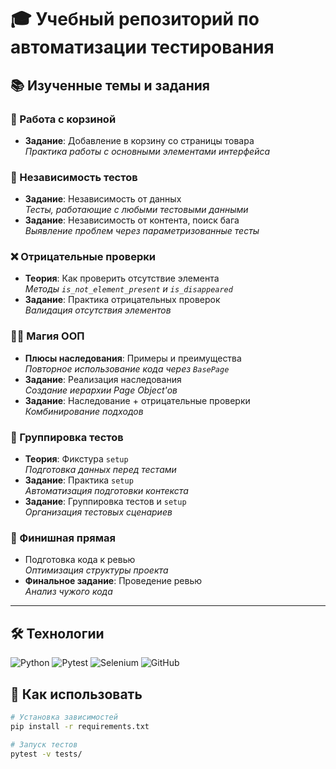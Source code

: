 # 🎓 Учебный репозиторий по автоматизации тестирования

## 📚 Изученные темы и задания

### 🛒 Работа с корзиной
- **Задание**: Добавление в корзину со страницы товара  
  _Практика работы с основными элементами интерфейса_

### 🧪 Независимость тестов
- **Задание**: Независимость от данных  
  _Тесты, работающие с любыми тестовыми данными_
- **Задание**: Независимость от контента, поиск бага  
  _Выявление проблем через параметризованные тесты_

### ❌ Отрицательные проверки
- **Теория**: Как проверить отсутствие элемента  
  _Методы `is_not_element_present` и `is_disappeared`_
- **Задание**: Практика отрицательных проверок  
  _Валидация отсутствия элементов_

### 🧙‍♂️ Магия ООП
- **Плюсы наследования**: Примеры и преимущества  
  _Повторное использование кода через `BasePage`_
- **Задание**: Реализация наследования  
  _Создание иерархии Page Object'ов_
- **Задание**: Наследование + отрицательные проверки  
  _Комбинирование подходов_

### 🧩 Группировка тестов
- **Теория**: Фикстура `setup`  
  _Подготовка данных перед тестами_
- **Задание**: Практика `setup`  
  _Автоматизация подготовки контекста_
- **Задание**: Группировка тестов и `setup`  
  _Организация тестовых сценариев_

### 🏁 Финишная прямая
- Подготовка кода к ревью  
  _Оптимизация структуры проекта_
- **Финальное задание**: Проведение ревью  
  _Анализ чужого кода_

---

## 🛠 Технологии
<p align="left">
  <img src="https://img.shields.io/badge/Python-3776AB?logo=python&logoColor=white" alt="Python">
  <img src="https://img.shields.io/badge/Pytest-0A9EDC?logo=pytest&logoColor=white" alt="Pytest">
  <img src="https://img.shields.io/badge/Selenium-43B02A?logo=selenium&logoColor=white" alt="Selenium">
  <img src="https://img.shields.io/badge/GitHub-181717?logo=github&logoColor=white" alt="GitHub">
</p>

## 📌 Как использовать
```bash
# Установка зависимостей
pip install -r requirements.txt

# Запуск тестов
pytest -v tests/